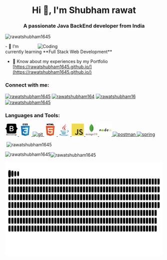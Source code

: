 <h1 align="center">Hi 👋, I'm Shubham rawat</h1>
<h3 align="center">A passionate Java BackEnd developer from India</h3>

<p align="left"> <img src="https://komarev.com/ghpvc/?username=rawatshubham1645&label=Profile%20views&color=0e75b6&style=flat" alt="rawatshubham1645" /> </p>
<img align="right" alt="Coding" width="400" src="https://media1.giphy.com/media/FPbnShq1h1IS5FQyPD/200w.webp?cid=ecf05e475yamq2e6ffo5pvtg0u0h8n5d805u1r296mckmnlp&rid=200w.webp&ct=g">
- 🌱 I’m currently learning **Full Stack Web Development**

- 📄 Know about my experiences by my Portfolio [https://rawatshubham1645.github.io/](https://rawatshubham1645.github.io/)

<h3 align="left">Connect with me:</h3>
<p align="left">
<a href="https://linkedin.com/in/rawatshubham1645" target="blank"><img align="center" src="https://raw.githubusercontent.com/rahuldkjain/github-profile-readme-generator/master/src/images/icons/Social/linked-in-alt.svg" alt="rawatshubham1645" height="30" width="40" /></a>
<a href="https://instagram.com/rawatshubham164" target="blank"><img align="center" src="https://raw.githubusercontent.com/rahuldkjain/github-profile-readme-generator/master/src/images/icons/Social/instagram.svg" alt="rawatshubham164" height="30" width="40" /></a>
<a href="https://www.codechef.com/users/rawatshubham16" target="blank"><img align="center" src="https://cdn.jsdelivr.net/npm/simple-icons@3.1.0/icons/codechef.svg" alt="rawatshubham16" height="30" width="40" /></a>
<a href="https://www.leetcode.com/rawatshubham1645" target="blank"><img align="center" src="https://raw.githubusercontent.com/rahuldkjain/github-profile-readme-generator/master/src/images/icons/Social/leet-code.svg" alt="rawatshubham1645" height="30" width="40" /></a>
</p>

<h3 align="left">Languages and Tools:</h3>
<p align="left"> <a href="https://getbootstrap.com" target="_blank" rel="noreferrer"> <img src="https://raw.githubusercontent.com/devicons/devicon/master/icons/bootstrap/bootstrap-plain-wordmark.svg" alt="bootstrap" width="40" height="40"/> </a> <a href="https://www.w3schools.com/css/" target="_blank" rel="noreferrer"> <img src="https://raw.githubusercontent.com/devicons/devicon/master/icons/css3/css3-original-wordmark.svg" alt="css3" width="40" height="40"/> </a> <a href="https://git-scm.com/" target="_blank" rel="noreferrer"> <img src="https://www.vectorlogo.zone/logos/git-scm/git-scm-icon.svg" alt="git" width="40" height="40"/> </a> <a href="https://www.w3.org/html/" target="_blank" rel="noreferrer"> <img src="https://raw.githubusercontent.com/devicons/devicon/master/icons/html5/html5-original-wordmark.svg" alt="html5" width="40" height="40"/> </a> <a href="https://www.java.com" target="_blank" rel="noreferrer"> <img src="https://raw.githubusercontent.com/devicons/devicon/master/icons/java/java-original.svg" alt="java" width="40" height="40"/> </a> <a href="https://developer.mozilla.org/en-US/docs/Web/JavaScript" target="_blank" rel="noreferrer"> <img src="https://raw.githubusercontent.com/devicons/devicon/master/icons/javascript/javascript-original.svg" alt="javascript" width="40" height="40"/> </a> <a href="https://www.mongodb.com/" target="_blank" rel="noreferrer"> <img src="https://raw.githubusercontent.com/devicons/devicon/master/icons/mongodb/mongodb-original-wordmark.svg" alt="mongodb" width="40" height="40"/> </a> <a href="https://nodejs.org" target="_blank" rel="noreferrer"> <img src="https://raw.githubusercontent.com/devicons/devicon/master/icons/nodejs/nodejs-original-wordmark.svg" alt="nodejs" width="40" height="40"/> </a> <a href="https://postman.com" target="_blank" rel="noreferrer"> <img src="https://www.vectorlogo.zone/logos/getpostman/getpostman-icon.svg" alt="postman" width="40" height="40"/> </a> <a href="https://spring.io/" target="_blank" rel="noreferrer"> <img src="https://www.vectorlogo.zone/logos/springio/springio-icon.svg" alt="spring" width="40" height="40"/> </a> </p>

<p>&nbsp;<img align="center" src="https://github-readme-stats.vercel.app/api?username=rawatshubham1645&show_icons=true&locale=en" alt="rawatshubham1645" /></p>
<p><img align="left" src="https://github-readme-stats.vercel.app/api/top-langs?username=rawatshubham1645&show_icons=true&locale=en&layout=compact" alt="rawatshubham1645" /></p>
<p><img align="center" src="https://github-readme-streak-stats.herokuapp.com/?user=rawatshubham1645&" alt="rawatshubham1645" /></p>
 <p><img align="center" src="https://raw.githubusercontent.com/AkshatRastogi-1nC0re/AkshatRastogi-1nC0re/output/github-contribution-grid-snake-sissa-white.svg#gh-all-mode" alt="jayeshthakare98" height="300" width="100%"/></p>

